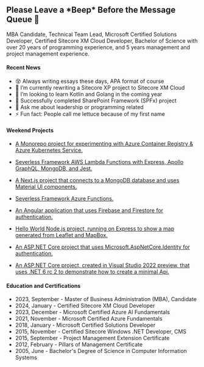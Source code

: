 ## Please Leave a \*Beep\* Before the Message Queue 👋 

MBA Candidate, Technical Team Lead, Microsoft Certified Solutions Developer, Certified Sitecore XM Cloud Developer, Bachelor of Science with over 20 years of programming experience, and 5 years management and project management experience.

#### Recent News

- 😵 Always writing essays these days, APA format of course
- 🔭 I’m currently rewriting a Sitecore XP project to Sitecore XM Cloud
- 👯 I’m looking to learn Kotlin and Golang in the coming year
- 🌱 Successfully completed SharePoint Framework (SPFx) project
- 💬 Ask me about leadership or programming related
- ⚡ Fun fact: People call me lettuce because of my first name

#### Weekend Projects

- [A Monorepo project for experimenting with Azure Container Registry & Azure Kubernetes Service.](https://github.com/romayneeastmond/monorepo-microservices-demo)

- [Severless Framework AWS Lambda Functions with Express, Apollo GraphQL, MongoDB, and Jest.](https://github.com/romayneeastmond/serverless-aws-lambda-express-mongodb/)
 
- [A Next.js project that connects to a MongoDB database and uses Material UI components.](https://github.com/romayneeastmond/mongodb-react-nextjs-mui-demo/)

- [Severless Framework Azure Functions.](https://github.com/romayneeastmond/serverless-azure-function-nodejs-heartbeat/)

- [An Angular application that uses Firebase and Firestore for authentication.](https://github.com/romayneeastmond/angular-firebase-authentication)

- [Hello World Node.js project, running on Express to show a map generated from Leaflet and MapBox.](https://github.com/romayneeastmond/helloworld-leaflet-mapbox-express-nodejs-demo/)

- [An ASP.NET Core project that uses Microsoft.AspNetCore.Identity for authentication.](https://github.com/romayneeastmond/application-core-identity)

- [An ASP.NET Core project, created in Visual Studio 2022 preview, that uses .NET 6 rc 2 to demonstrate how to create a minimal Api.](https://github.com/romayneeastmond/application-net6preview-minimal-api)


#### Education and Certifications

- 2023, September - Master of Business Administration (MBA), Candidate
- 2024, January - Certified Sitecore XM Cloud Developer
- 2023, December - Microsoft Certified Azure AI Fundamentals
- 2021, November - Microsoft Certified Azure Fundamentals
- 2018, January - Microsoft Certified Solutions Developer
- 2015, November - Certified Sitecore Windows .NET Developer, CMS
- 2015, September - Project Management Extension Certificate
- 2012, February - Pillars of Management Certificate 
- 2005, June - Bachelor's Degree of Science in Computer Information Systems
 
